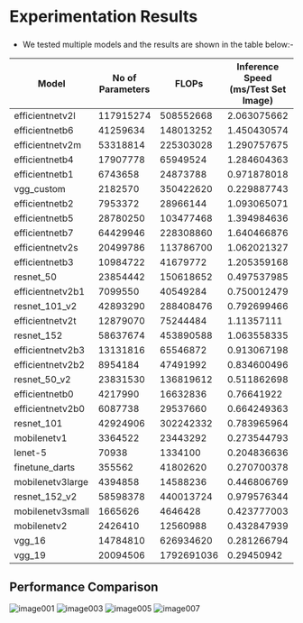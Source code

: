 # Experimentation Results
##### 

* We tested multiple models and the results are shown in the table below:-

| Model       | No of Parameters | FLOPs      | Inference Speed (ms/Test Set Image) | Test Accuracy (%) |
|------------------|----------------------|------------|-------------------------------------------------------|---------------|
| efficientnetv2l  | 117915274            | 508552668  | 2.063075662                                           | 93.41         |
| efficientnetb6   | 41259634             | 148013252  | 1.450430574                                           | 93.01         |
| efficientnetv2m  | 53318814             | 225303028  | 1.290757675                                           | 92.97         |
| efficientnetb4   | 17907778             | 65949524   | 1.284604363                                           | 92.59         |
| efficientnetb1   | 6743658              | 24873788   | 0.971878018                                           | 92.38         |
| vgg_custom       | 2182570              | 350422620  | 0.229887743                                           | 92.27         |
| efficientnetb2   | 7953372              | 28966144   | 1.093065071                                           | 92.18         |
| efficientnetb5   | 28780250             | 103477468  | 1.394984636                                           | 92.15         |
| efficientnetb7   | 64429946             | 228308860  | 1.640466876                                           | 92            |
| efficientnetv2s  | 20499786             | 113786700  | 1.062021327                                           | 91.82         |
| efficientnetb3   | 10984722             | 41679772   | 1.205359168                                           | 91.73         |
| resnet_50        | 23854442             | 150618652  | 0.497537985                                           | 91.62         |
| efficientnetv2b1 | 7099550              | 40549284   | 0.750012479                                           | 91.43         |
| resnet_101_v2    | 42893290             | 288408476  | 0.792699466                                           | 91.38         |
| efficientnetv2t  | 12879070             | 75244484   | 1.11357111                                            | 91.25         |
| resnet_152       | 58637674             | 453890588  | 1.063558335                                           | 91.19         |
| efficientnetv2b3 | 13131816             | 65546872   | 0.913067198                                           | 91.09         |
| efficientnetv2b2 | 8954184              | 47491992   | 0.834600496                                           | 91.06         |
| resnet_50_v2     | 23831530             | 136819612  | 0.511862698                                           | 90.95         |
| efficientnetb0   | 4217990              | 16632836   | 0.76641922                                            | 90.81         |
| efficientnetv2b0 | 6087738              | 29537660   | 0.664249363                                           | 90.25         |
| resnet_101       | 42924906             | 302242332  | 0.783965964                                           | 90.09         |
| mobilenetv1      | 3364522              | 23443292   | 0.273544793                                           | 89.89         |
| lenet-5          | 70938                | 1334100    | 0.204836636                                           | 89.68         |
| finetune_darts   | 355562               | 41802620   | 0.270700378                                           | 88.89         |
| mobilenetv3large | 4394858              | 14588236   | 0.446806769                                           | 84.06         |
| resnet_152_v2    | 58598378             | 440013724  | 0.979576344                                           | 81.15         |
| mobilenetv3small | 1665626              | 4646428    | 0.423777003                                           | 45.87         |
| mobilenetv2      | 2426410              | 12560988   | 0.432847939                                           | 43.83         |
| vgg_16           | 14784810             | 626934620  | 0.281266794                                           | 10            |
| vgg_19           | 20094506             | 1792691036 | 0.29450942                                            | 10            |


## Performance Comparison
![image001](https://user-images.githubusercontent.com/93707378/206622813-f06e21af-2381-4f19-a13f-a9d5c03234c1.png)
![image003](https://user-images.githubusercontent.com/93707378/206622909-f5580092-a672-4353-9b3d-25aaaa9b0160.png)
![image005](https://user-images.githubusercontent.com/93707378/206622916-63226c36-d62f-41a4-8195-3846eab0f778.png)
![image007](https://user-images.githubusercontent.com/93707378/206622917-622aeb82-283c-4b1b-b1b8-d78fd7c6e5ac.png)
